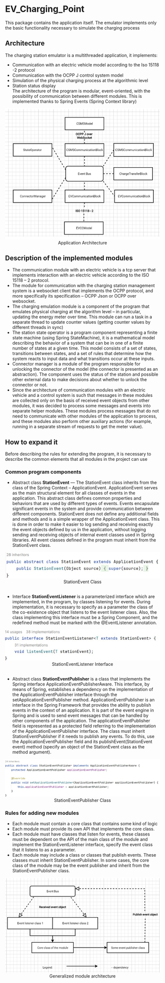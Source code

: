 # EV_Charging_Point

This package contains the application itself. The emulator implements only the basic functionality necessary to simulate
the charging process

## Architecture

The charging station emulator is a multithreaded application, it implements:

* Communication with an electric vehicle model according to the Iso 15118 -2 protocol
* Communication with the OCPP J control system model
* Simulation of the physical charging process at the algorithmic level
* Station status display\
  The architecture of the program is modular, event-oriented, with the possibility of communication between different
  modules. This is implemented thanks to Spring Events (Spring Context library)

<div align="center">
     <img src=".\src\main\resources\images\Application_Architecture.jpg">
</div>
<div align="center">Application Architecture</div>

## Description of the implemented modules

* The communication module with an electric vehicle is a tcp server that implements interaction with an electric vehicle
  according to the ISO 15118 – 2 protocol.
* The module for communication with the charging station management system is a websocket client that implements the
  OCPP protocol, and more specifically its specification – OCPP Json or OCPP over websocket.
* The charging emulation module is a component of the program that emulates physical charging at the algorithm level –
  in particular, updating the energy meter over time. This module can run a task in a separate thread to update counter
  values (getting counter values by different threads in sync)
* The station state operator is a program component representing a finite state machine (using Spring StateMachine), it
  is a mathematical model describing the behavior of a system that can be in one of a finite number of states at a given
  time. This model consists of a set of states, transitions between states, and a set of rules that determine how the
  system reacts to input data and what transitions occur at these inputs.
* Connector manager is a module of the program responsible for unlocking the connector of the model (the connector is
  presented as an abstraction). The component uses the status of the station and possible other external data to make
  decisions about whether to unlock the connector or not.
* Since the architecture of communication modules with an electric vehicle and a control system is such that messages in
  these modules are collected only on the basis of received event objects from other modules, it was decided to process
  some messages and events into separate helper modules. These modules process messages that do not need to communicate
  with other modules of the application to process, and these modules also perform other auxiliary actions (for example,
  running in a separate stream of requests to get the meter value).

## How to expand it

Before describing the rules for extending the program, it is necessary to describe the common elements that all modules
in the project can use

### Сommon program components

* Abstract class **StationEvent** — The StationEvent class inherits from the class of the Spring Context –
  ApplicationEvent. ApplicationEvent serves as the main structural element for all classes of events in the application.
  This abstract class defines common properties and behaviors that are used by different types of events. Events
  encapsulate significant events in the system and provide communication between different components. StationEvent does
  not define any additional fields and methods and is a simple wrapper of the ApplicationEvent class. This is done in
  order to make it easier to log sending and receiving exactly the event objects defined by us in the application,
  without logging sending and receiving objects of internal event classes used in Spring libraries. All event classes
  defined in the program must inherit from the StationEvent class.

<div align="center">
     <img src=".\src\main\resources\images\StationEvent_Class.jpg">
</div>
<div align="center">StationEvent Class</div>
<br/>

* Interface **StationEventListener<T extends StationEvent>** is a parameterized interface which are implemented, in the
  program, by classes listening for events. During implementation, it is necessary to specify as a parameter the class
  of the co-existence object that listens to the event listener class. Also, the class implementing this interface must
  be a Spring Component, and the redefined method must be marked with the @EventListener annotation.

<div align="center">
      <img src=".\src\main\resources\images\StationEventListener_Interface.jpg">
</div>
<div align="center">StationEventListener Interface</div>
<br/>

* Abstract class **StationEventPublisher** is a class that implements the Spring interface
  ApplicationEventPublisherAware. This interface, by means of Spring, establishes a dependency on the implementation of
  the ApplicationEventPublisher interface through the setApplicationEventPublisher method. ApplicationEventPublisher is
  an interface in the Spring Framework that provides the ability to publish events in the context of an application. It
  is part of the event engine in Spring and is used to send event messages that can be handled by other components of
  the application. The applicationEventPublisher field is represented as a protected field referring to the
  implementation of the ApplicationEventPublisher interface.
  The class must inherit StationEventPublisher if it needs to publish any events. To do this, use the
  ApplicationEventPublisher field and its publishEvent(StationEvent event) method (specify an object of the StationEvent
  class as the method argument).

<div align="center">
      <img src=".\src\main\resources\images\StationEventPublisher_Class.jpg">
</div>
<div align="center">StationEventPublisher Class</div>


### Rules for adding new modules

* Each module must contain a core class that contains some kind of logic
* Each module must provide its own API that implements the core class.
* Each module must have classes that listen for events, these classes must be dependent on the API of the main class of
  the module and implement the StationEventListener interface, specify the event class that it listens to as a
  parameter.
* Each module may include a class or classes that publish events. These classes must inherit StationEventPublisher. In
  some cases, the core class of the module may be the event publisher and inherit from the StationEventPublisher class.

<div align="center">
       <img src=".\src\main\resources\images\Generalized_Module_Architecture.jpg">
</div>
<div align="center">Generalized module architecture</div>
